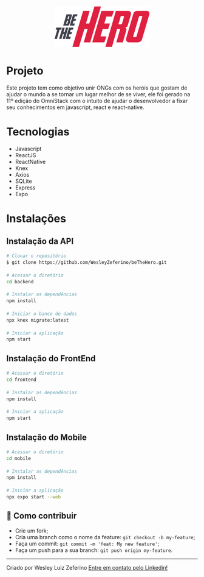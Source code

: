 <h1 align="center">
    <img alt="BeTheHero" title="#BeTheHero" src="./frontend/src/assets/logo.svg" width="250px" />
</h1>

# Projeto
Este projeto tem como objetivo unir ONGs com os heróis que gostam de ajudar o mundo a se tornar um lugar melhor de se viver, ele foi gerado na 11º edição do OmniStack com o intuito de ajudar o desenvolvedor a fixar seu conhecimentos em javascript, react e react-native.

# Tecnologias
* Javascript
* ReactJS
* ReactNative
* Knex
* Axios
* SQLite
* Express
* Expo

# Instalações

## Instalação da API
```bash
# Clonar o repositório
$ git clone https://github.com/WesleyZeferino/beTheHero.git

# Acessar o diretório
cd backend

# Instalar as dependências
npm install

# Iniciar o banco de dados
npx knex migrate:latest

# Iniciar a aplicação
npm start
```

## Instalação do FrontEnd
```bash
# Acessar o diretório
cd frontend

# Instalar as dependências
npm install

# Iniciar a aplicação
npm start
```

## Instalação do Mobile
```bash
# Acessar o diretório
cd mobile

# Instalar as dependências
npm install

# Iniciar a aplicação
npx expo start --web
```

## 🤔 Como contribuir

- Crie um fork;
- Cria uma branch como o nome da feature: `git checkout -b my-feature`;
- Faça um commit: `git commit -m 'feat: My new feature'`;
- Faça um push para a sua branch: `git push origin my-feature`.

---
Criado por Wesley Luiz Zeferino [Entre em contato pelo Linkedin!](https://www.linkedin.com/in/wesleyluiz)
